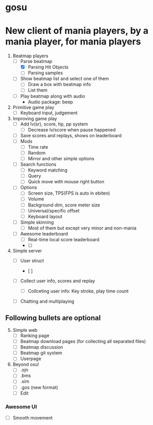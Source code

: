 # gosu
New client of mania players, by a mania player, for mania players
=================================================================
1. Beatmap players
    - [ ] Parse beatmap
        - [x] Parsing Hit Objects
        - [ ] Parsing samples 
    - [ ] Show beatmap list and select one of them
        - [ ] Draw a box with beatmap info
        - [ ] List them
    - [ ] Play beatmap along with audio
        * Audio package: beep

2. Primitive game play
    - [ ] Keyboard input, judgement

3. Improving game play
    - [ ] Add lv(sr), score, hp, pp system
        - [ ] Decrease lv/score when pause happened 
    - [ ] Save scores and replays, shows on leaderboard
    - [ ] Mods
        - [ ] Time rate
        - [ ] Random 
        - [ ] Mirror and other simple options 
    - [ ] Search functions
        - [ ] Keyword matching
        - [ ] Query 
        - [ ] Quick move with mouse right button 
    - [ ] Options
        - [ ] Screen size, TPS(FPS is auto in ebiten)
        - [ ] Volume
        - [ ] Background dim, score meter size
        - [ ] Universal/specific offset
        - [ ] Keyboard layout
    - [ ] Simple skinning
        - [ ] Most of them but except very minor and non-mania
    - [ ] Awesome leaderboard
        - [ ] Real-time local score leaderboard
        - [ ]

4. Simple server
    - [ ] User struct
        - [ ] 
    - [ ] Collect user info, scores and replay
        - [ ] Collceting user info: Key stroke, play time count
    - [ ] Chatting and multiplaying


## Following bullets are optional

5. Simple web
    - [ ] Ranking page
    - [ ] Beatmap download pages (for collecting all separated files)
    - [ ] Beatmap discussion
    - [ ] Beatmap git system
    - [ ] Userpage

6. Beyond osu!
    - [ ] .ojn
    - [ ] .bms 
    - [ ] .sim
    - [ ] .gos (new format)
    - [ ] Edit

### Awesome UI
- [ ] Smooth movement 